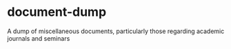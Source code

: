 # document-dump
A dump of miscellaneous documents, particularly those regarding academic journals and seminars
